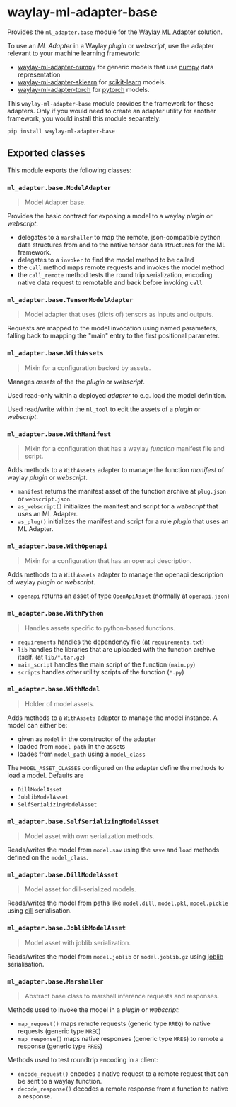 # waylay-ml-adapter-base

Provides the `ml_adapter.base` module for the [Waylay ML Adapter](https://docs.waylay.io/#/api/sdk/python?id=ml_adapter) solution.

To use an _ML Adapter_ in a Waylay _plugin_ or _webscript_, use the adapter relevant to your machine learning framework:
* [waylay-ml-adapter-numpy](https://pypi.org/project/waylay-ml-adapter-numpy/) for generic models that use [numpy](https://numpy.org/) data representation
* [waylay-ml-adapter-sklearn](https://pypi.org/project/waylay-ml-adapter-sklearn/) for [scikit-learn](https://scikit-learn.org/stable/) models.
* [waylay-ml-adapter-torch](https://pypi.org/project/waylay-ml-adapter-torch/) for [pytorch](https://pytorch.org/) models.

This `waylay-ml-adapter-base` module provides the framework for these adapters.
Only if you would need to create an adapter utility for another
framework, you would install this module separately:

```
pip install waylay-ml-adapter-base
```

## Exported classes

This module exports the following classes:

### `ml_adapter.base.ModelAdapter`

> Model Adapter base.

Provides the basic contract for exposing
a model to a waylay _plugin_ or _webscript_.
* delegates to a `marshaller` to map the remote,
  json-compatible python data structures
  from and to the native tensor data structures for the ML framework.
* delegates to a `invoker` to find the model method to be called
* the `call` method maps remote requests and invokes the model method
* the `call_remote` method tests the round trip serialization, encoding
  native data request to remotable and back before invoking `call`



### `ml_adapter.base.TensorModelAdapter`

> Model adapter that uses (dicts of) tensors as inputs and outputs.

Requests are mapped to the model invocation using named parameters,
falling back to mapping the "main" entry to the first positional parameter.



### `ml_adapter.base.WithAssets`

> Mixin for a configuration backed by assets.

Manages _assets_ of the the _plugin_ or _webscript_.

Used read-only within a deployed _adapter_ to e.g. load the model definition.

Used read/write within the `ml_tool` to edit
the assets of a _plugin_ or _webscript_.



### `ml_adapter.base.WithManifest`

> Mixin for a configuration that has a waylay _function_ manifest file and script.

Adds methods to a `WithAssets` adapter to manage the function _manifest_ of
waylay _plugin_ or _webscript_.

* `manifest` returns the manifest asset of the function archive
    at `plug.json` or `webscript.json`.
* `as_webscript()` initializes the manifest
    and script for a _webscript_ that uses an ML Adapter.
* `as_plug()` initializes the manifest and script for
    a rule _plugin_ that uses an ML Adapter.



### `ml_adapter.base.WithOpenapi`

> Mixin for a configuration that has an openapi description.

Adds methods to a `WithAssets` adapter to manage the
openapi description of waylay _plugin_ or _webscript_.

* `openapi` returns an asset of type `OpenApiAsset` (normally at `openapi.json`)




### `ml_adapter.base.WithPython`

> Handles assets specific to python-based functions.

* `requirements` handles the dependency file (at `requirements.txt`)
* `lib` handles the libraries that are uploaded with
   the function archive itself. (at `lib/*.tar.gz`)
* `main_script` handles the main script of the function (`main.py`)
* `scripts` handles other utility scripts of the function (`*.py`)



### `ml_adapter.base.WithModel`

> Holder of model assets.

Adds methods to a `WithAssets` adapter to manage the model instance.
A model can either be:
* given as `model` in the constructor of the adapter
* loaded from `model_path` in the assets
* loades from `model_path` using a `model_class`

The `MODEL_ASSET_CLASSES` configured on the adapter
define the methods to load a model.
Defaults are
* `DillModelAsset`
* `JoblibModelAsset`
* `SelfSerializingModelAsset`



### `ml_adapter.base.SelfSerializingModelAsset`

> Model asset with own serialization methods.

Reads/writes the model from `model.sav` using the `save` and `load` methods
defined on the `model_class`.



### `ml_adapter.base.DillModelAsset`

> Model asset for dill-serialized models.

Reads/writes the model from paths like `model.dill`, `model.pkl`, `model.pickle`
using [dill](https://pypi.org/project/dill/) serialisation.



### `ml_adapter.base.JoblibModelAsset`

> Model asset with joblib serialization.

Reads/writes the model from `model.joblib` or `model.joblib.gz`
using [joblib](https://pypi.org/project/joblib/) serialisation.



### `ml_adapter.base.Marshaller`

> Abstract base class to marshall inference requests and responses.

Methods used to invoke the model in a _plugin_ or _webscript_:
* `map_request()` maps remote requests (generic type `RREQ`)
to native requests (generic type `MREQ`)
* `map_response()` maps native responses (generic type `MRES`)
to remote a response (generic type `RRES`)

Methods used to test roundtrip encoding in a client:
* `encode_request()` encodes a native request
to a remote request that can be sent to a waylay function.
* `decode_response()` decodes a remote response from a function
to native a response.



